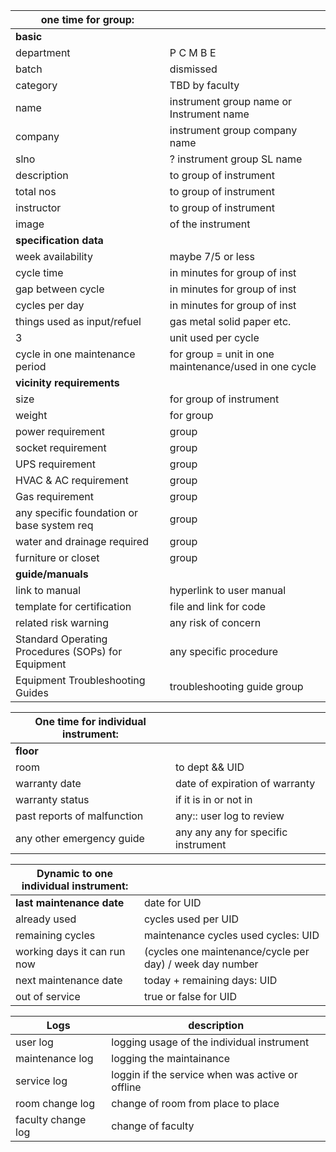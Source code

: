 | one time for group: | |
|---------------------|--------|
| **basic** | |
| department | P C M B E |
| batch | dismissed |
| category | TBD by faculty |
| name | instrument group name or Instrument name |
| company | instrument group company name |
| slno | ? instrument group SL name |
| description | to group of instrument |
| total nos | to group of instrument |
| instructor | to group of instrument |
| image | of the instrument |
| **specification data** | |
| week availability | maybe 7/5 or less |
| cycle time | in minutes for group of inst |
| gap between cycle | in minutes for group of inst |
| cycles per day | in minutes for group of inst |
| things used as input/refuel | gas metal solid paper etc. |
3| unit used per cycle | in format of the unit of material |
| cycle in one maintenance period | for group = unit in one maintenance/used in one cycle |
| **vicinity requirements** | |
| size | for group of instrument |
| weight | for group |
| power requirement | group |
| socket requirement | group |
| UPS requirement | group |
| HVAC & AC requirement | group |
| Gas requirement | group |
| any specific foundation or base system req | group |
| water and drainage required | group |
| furniture or closet | group |
| **guide/manuals** | |
| link to manual | hyperlink to user manual |
| template for certification | file and link for code |
| related risk warning | any risk of concern |
| Standard Operating Procedures (SOPs) for Equipment | any specific procedure |
| Equipment Troubleshooting Guides | troubleshooting guide group |

| One time for individual instrument: | |
|------------------------------------|--------|
| **floor** | |
| room | to dept && UID |
| warranty date | date of expiration of warranty |
| warranty status | if it is in or not in |
| past reports of malfunction | any:: user log to review |
| any other emergency guide | any any any for specific instrument |

| Dynamic to one individual instrument: | |
|---------------------------------------|---------|
| **last maintenance date** | date for UID |
| already used | cycles used per UID |
| remaining cycles | maintenance cycles used cycles: UID |
| working days it can run now | (cycles one maintenance/cycle per day) / week day number |
| next maintenance date | today + remaining days: UID |
| out of service | true or false for UID |

| Logs | description |
|---------------------------|---------|
|  user log  | logging usage of the individual instrument |
|  maintenance log  | logging the maintainance |
|  service log  | loggin if the service when was active or offline |
|  room change log  | change of room from place to place |
|  faculty change log  | change of faculty |
